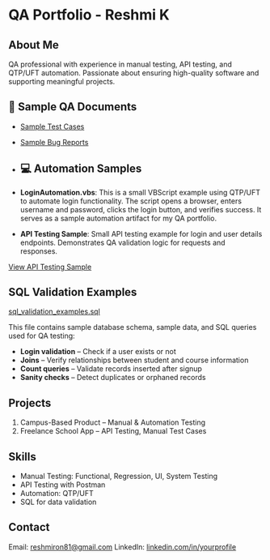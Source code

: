 # QA Portfolio - Reshmi K

## About Me
QA professional with experience in manual testing, API testing, and QTP/UFT automation. Passionate about ensuring high-quality software and supporting meaningful projects.

## 📄 Sample QA Documents
- [Sample Test Cases](TestCases.md)
- [Sample Bug Reports](BugReports.md)

- ## 💻 Automation Samples

- **LoginAutomation.vbs**: This is a small VBScript example using QTP/UFT to automate login functionality.
The script opens a browser, enters username and password, clicks the login button, and verifies success.
It serves as a sample automation artifact for my QA portfolio.

- **API Testing Sample**: Small API testing example for login and user details endpoints.
Demonstrates QA validation logic for requests and responses.

[View API Testing Sample](API_Testing_Sample.md)

## SQL Validation Examples

[sql_validation_examples.sql](./sql_validation_examples.sql)

This file contains sample database schema, sample data, and SQL queries used for QA testing:

- **Login validation** – Check if a user exists or not
- **Joins** – Verify relationships between student and course information
- **Count queries** – Validate records inserted after signup
- **Sanity checks** – Detect duplicates or orphaned records

## Projects
1. Campus-Based Product – Manual & Automation Testing
2. Freelance School App – API Testing, Manual Test Cases

## Skills
- Manual Testing: Functional, Regression, UI, System Testing
- API Testing with Postman
- Automation: QTP/UFT
- SQL for data validation

## Contact
Email: reshmiron81@gmail.com
LinkedIn: [linkedin.com/in/yourprofile](http://linkedin.com/in/reshmi-koshy-8833202ab)

